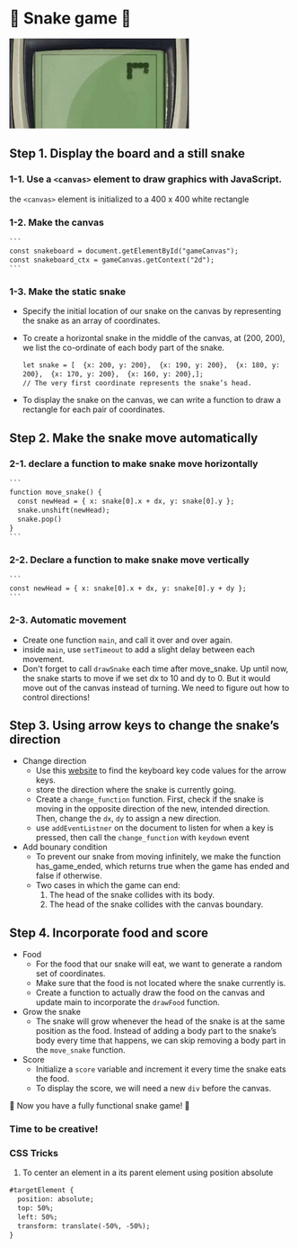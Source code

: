 # :snake: Snake game :snake:
![snake gif](./snake-nokia.gif)
## Step 1. Display the board and a still snake
### 1-1. Use a `<canvas>` element to draw graphics with JavaScript.
the `<canvas>` element is initialized to a 400 x 400 white rectangle
### 1-2. Make the canvas
    ```
    const snakeboard = document.getElementById("gameCanvas");
    const snakeboard_ctx = gameCanvas.getContext("2d");
    ```
### 1-3. Make the static snake
 - Specify the initial location of our snake on the canvas by representing the snake as an array of coordinates.
 - To create a horizontal snake in the middle of the canvas, at (200, 200), we list the co-ordinate of each body part of the snake.
    ```
    let snake = [  {x: 200, y: 200},  {x: 190, y: 200},  {x: 180, y: 200},  {x: 170, y: 200},  {x: 160, y: 200},];
    // The very first coordinate represents the snake’s head.
    ```
    
- To display the snake on the canvas, we can write a function to draw a rectangle for each pair of coordinates.

## Step 2. Make the snake move automatically
### 2-1. declare a function to make snake move horizontally 
    ```
    function move_snake() {
      const newHead = { x: snake[0].x + dx, y: snake[0].y };
      snake.unshift(newHead);
      snake.pop()
    }
    ```
### 2-2. Declare a function to make snake move vertically
    ```
    const newHead = { x: snake[0].x + dx, y: snake[0].y + dy };
    ```
### 2-3. Automatic movement
- Create one function `main`, and call it over and over again.
- inside `main`, use `setTimeout` to add a slight delay between each movement.
- Don't forget to call `drawSnake` each time after move_snake.
Up until now, the snake starts to move if we set dx to 10 and dy to 0. But it would move out of the canvas instead of turning. We need to figure out how to control directions!


## Step 3. Using arrow keys to change the snake’s direction
- Change direction
  - Use this [website](https://docstore.mik.ua/orelly/webprog/DHTML_javascript/0596004672_jvdhtmlckbk-app-b.html) to find the keyboard key code values for the arrow keys.
  - store the direction where the snake is currently going.
  - Create a `change_function` function. First, check if the snake is moving in the opposite direction of the new, intended direction. Then, change the `dx`, `dy` to assign a new direction.
  - use `addEventListner` on the document to listen for when a key is pressed, then call the `change_function` with `keydown` event
- Add bounary condition
  - To prevent our snake from moving infinitely, we make the function has_game_ended, which returns true when the game has ended and false if otherwise.
  - Two cases in which the game can end:
    1. The head of the snake collides with its body.
    2. The head of the snake collides with the canvas boundary.

## Step 4. Incorporate food and score
- Food
  - For the food that our snake will eat, we want to generate a random set of coordinates.
  - Make sure that the food is not located where the snake currently is.
  - Create a function to actually draw the food on the canvas and update main to incorporate the `drawFood` function.
- Grow the snake
  - The snake will grow whenever the head of the snake is at the same position as the food. Instead of adding a body part to the snake’s body every time that happens, we can skip removing a body part in the `move_snake` function.
- Score
  - Initialize a `score` variable and increment it every time the snake eats the food. 
  - To display the score, we will need a new `div` before the canvas.

:100: Now you have a fully functional snake game! :100:

### Time to be creative!

### CSS Tricks
1. To center an element in a its parent element using position absolute
```
#targetElement {
  position: absolute;
  top: 50%;
  left: 50%;
  transform: translate(-50%, -50%); 
}
```